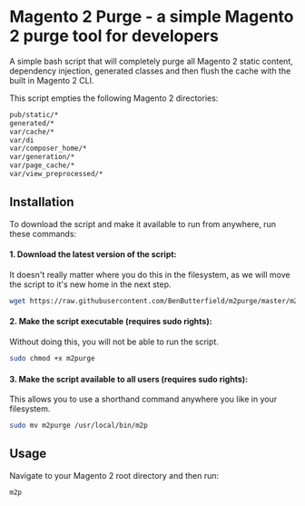 # Magento 2 Purge - a simple Magento 2 purge tool for developers
A simple bash script that will completely purge all Magento 2 static content, dependency injection, generated classes and then flush the cache with the built in Magento 2 CLI.

This script empties the following Magento 2 directories:

```sh
pub/static/*
generated/*
var/cache/*
var/di
var/composer_home/*
var/generation/*
var/page_cache/*
var/view_preprocessed/*
```

## Installation
To download the script and make it available to run from anywhere, run these commands:

#### 1. Download the latest version of the script:
It doesn't really matter where you do this in the filesystem, as we will move the script to it's new home in the next step.
```sh
wget https://raw.githubusercontent.com/BenButterfield/m2purge/master/m2purge
```

#### 2. Make the script executable (requires sudo rights):
Without doing this, you will not be able to run the script.
```sh
sudo chmod +x m2purge
```

#### 3. Make the script available to all users (requires sudo rights):
This allows you to use a shorthand command anywhere you like in your filesystem.
```sh
sudo mv m2purge /usr/local/bin/m2p
```



## Usage
Navigate to your Magento 2 root directory and then run:
```sh
m2p
```